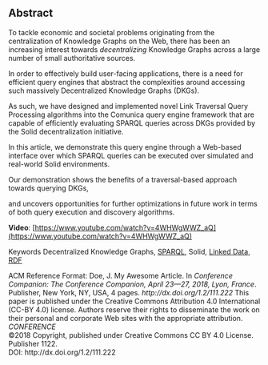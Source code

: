 ## Abstract
<!-- Context      -->
To tackle economic and societal problems originating from the centralization of Knowledge Graphs on the Web,
there has been an increasing interest towards *decentralizing* Knowledge Graphs across a large number of small authoritative sources.
<!-- Need         -->
In order to effectively build user-facing applications,
there is a need for efficient query engines that abstract the complexities around accessing
such massively Decentralized Knowledge Graphs (DKGs).
<!-- Task         -->
As such, we have designed and implemented novel Link Traversal Query Processing algorithms into the Comunica query engine framework
that are capable of efficiently evaluating SPARQL queries across DKGs provided by the Solid decentralization initiative.
<!-- Object       -->
In this article, we demonstrate this query engine through a Web-based interface
over which SPARQL queries can be executed over simulated and real-world Solid environments.
<!-- Findings     -->
<!-- Conclusion   -->
Our demonstration shows the benefits of a traversal-based approach towards querying DKGs,
<!-- Perspectives -->
and uncovers opportunities for further optimizations in future work in terms of both query execution and discovery algorithms.

**Video**: [https://www.youtube.com/watch?v=4WHWgWWZ_aQ](https://www.youtube.com/watch?v=4WHWgWWZ_aQ)

<span id="keywords" rel="schema:about"><span class="title">Keywords</span>
Decentralized Knowledge Graphs,
<a href="https://en.wikipedia.org/wiki/SPARQL" resource="http://dbpedia.org/resource/SPARQL">SPARQL</a>,
Solid,
<a href="https://en.wikipedia.org/wiki/Linked_Data" resource="http://dbpedia.org/resource/Linked_Data">Linked Data</a>,
<a href="https://en.wikipedia.org/wiki/Resource_Description_Framework" resource="http://dbpedia.org/resource/Resource_Description_Framework">RDF</a>
</span>

<span class="printonly" id="acmreferenceformat">
<span class="title">ACM Reference Format:</span>
Doe, J. My Awesome Article. In <i>Conference Companion: The Conference Companion, April 23—27, 2018, Lyon, France</i>. Publisher, New York, NY, USA, 4 pages.
<i>http://dx.doi.org/1.2/111.222</i>
</span>

<span class="printonly firstpagefooter">
<span class="footnotecopyright">
This paper is published under the Creative Commons Attribution 4.0 International (CC-BY 4.0) license.
Authors reserve their rights to disseminate the work on their personal and corporate Web sites with the appropriate attribution.<br />
<span style="font-style:italic">CONFERENCE</span><br />
©2018 Copyright,
published under Creative Commons CC BY 4.0 License.<br />
Publisher 1122.<br />
DOI: http://dx.doi.org/1.2/111.222
</span>
</span>
